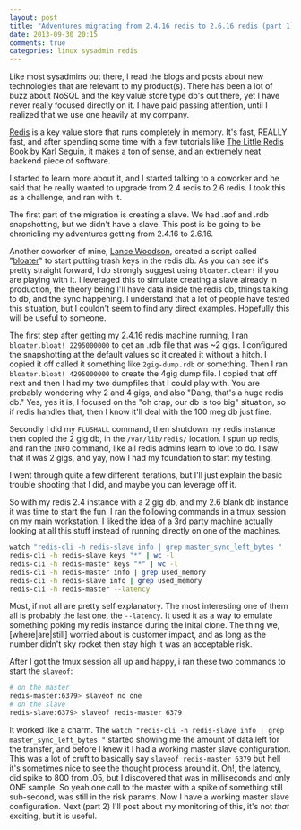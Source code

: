 ```yaml
---
layout: post
title: "Adventures migrating from 2.4.16 redis to 2.6.16 redis (part 1)"
date: 2013-09-30 20:15
comments: true
categories: linux sysadmin redis
---
```


Like most sysadmins out there, I read the blogs and posts about new technologies that are relevant to my product(s).  There has been a lot of buzz about NoSQL and the key value store type db's out there, yet I have never really focused directly on it.  I have paid passing attention, until I realized that we use one heavily at my company.

[Redis](http://redis.io) is a key value store that runs completely in memory. It's fast, REALLY fast, and after spending some time with a few tutorials like [The Little Redis Book](http://openmymind.net/2012/1/23/The-Little-Redis-Book/) by [Karl Seguin](https://twitter.com/karlseguin), it makes a ton of sense, and an extremely neat backend piece of software.

I started to learn more about it, and I started talking to a coworker and he said that he really wanted to upgrade from 2.4 redis to 2.6 redis. I took this as a challenge, and ran with it.

The first part of the migration is creating a slave.  We had .aof and .rdb snapshotting, but we didn't have a slave. This post is be going to be chronicling my adventures getting from 2.4.16 to 2.6.16.

Another coworker of mine, [Lance Woodson](https://github.com/lwoodson), created a script called "[bloater](https://gist.github.com/jjasghar/423d040444a4f4cbea1d)" to start putting trash keys in the redis db.  As you can see it's pretty straight forward, I do strongly suggest using `bloater.clear!` if you are playing with it.  I leveraged this to simulate creating a slave already in production, the theory being I'll have data inside the redis db, things talking to db, and the sync happening.  I understand that a lot of people have tested this situation, but I couldn't seem to find any direct examples.  Hopefully this will be useful to someone.

The first step after getting my 2.4.16 redis machine running, I ran `bloater.bloat! 2295000000` to get an .rdb file that was ~2 gigs.  I configured the snapshotting at the default values so it created it without a hitch.  I copied it off called it something like `2gig-dump.rdb` or something.  Then I ran `bloater.bloat! 4295000000` to create the 4gig dump file.  I copied that off next and then I had my two dumpfiles that I could play with.  You are probably wondering why 2 and 4 gigs, and also "Dang, that's a huge redis db." Yes, yes it is, I focused on the "oh crap, our db is too big" situation, so if redis handles that, then I know it'll deal with the 100 meg db just fine.

Secondly I did my `FLUSHALL` command, then shutdown my redis instance then copied the 2 gig db, in the `/var/lib/redis/` location.  I spun up redis, and ran the `INFO` command, like all redis admins learn to love to do.  I saw that it was 2 gigs, and yay, now I had my foundation to start my testing.

I went through quite a few different iterations, but I'll just explain the basic trouble shooting that I did, and maybe you can leverage off it.

So with my redis 2.4 instance with a 2 gig db, and my 2.6 blank db instance it was time to start the fun.  I ran the following commands in a tmux session on my main workstation.  I liked the idea of a 3rd party machine actually looking at all this stuff instead of running directly on one of the machines.
``` bash
watch "redis-cli -h redis-slave info | grep master_sync_left_bytes "
redis-cli -h redis-slave keys "*" | wc -l
redis-cli -h redis-master keys "*" | wc -l
redis-cli -h redis-master info | grep used_memory
redis-cli -h redis-slave info | grep used_memory
redis-cli -h redis-master --latency
```

Most, if not all are pretty self explanatory.  The most interesting one of them all is probably the last one, the `--latency`.  It used it as a way to emulate something poking my redis instance during the inital clone. The thing we, [where|are|still] worried about is customer impact, and as long as the number didn't sky rocket then stay high it was an acceptable risk.

After I got the tmux session all up and happy, i  ran these two commands to start the `slaveof`:
```bash
# on the master
redis-master:6379> slaveof no one
# on the slave
redis-slave:6379> slaveof redis-master 6379
```

It worked like a charm. The `watch "redis-cli -h redis-slave info | grep master_sync_left_bytes "` started showing me the amount of data left for the transfer, and before I knew it I had a working master slave configuration.  This was a lot of cruft to basically say `slaveof redis-master 6379` but hell it's sometimes nice to see the thought process around it.  Oh!, the latency, did spike to 800 from .05, but I discovered that was in milliseconds and only ONE sample.  So yeah one call to the master with a spike of something still sub-second, was still in the risk params.
Now I have a working master slave configuration.  Next (part 2) I'll post about my monitoring of this, it's not _that_ exciting, but it is useful.
